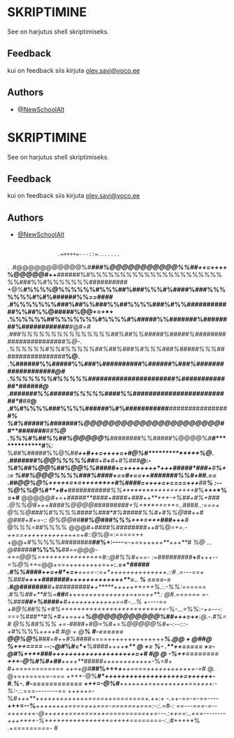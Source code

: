 
# SKRIPTIMINE

See on harjutus shell skriptimiseks.



## Feedback

kui on feedback siis kirjuta olev.savi@voco.ee


## Authors

- [@NewSchoolAlt](https://www.github.com/newSchoolAlt)


##

# SKRIPTIMINE

See on harjutus shell skriptimiseks.



## Feedback

kui on feedback siis kirjuta olev.savi@voco.ee


## Authors

- [@NewSchoolAlt](https://www.github.com/newSchoolAlt)


## 
                                                                                                                                                    
                    .=++++=---::=.......                               
 .  .#@@@@@@@@@@@%#************##****#%@@@@@@@@@@@%%##*****+*+=++++ 
 %@@@@@#++**######%#%%%%%%%%%%%%%%%%%%%%%%%%###%%#%%%%%%%########## 
+@%**#%%%%@%%%%%%#%%%##%###%%%#%####%###%%%%%%%#%#%######%%*==*#### 
.#%%%%%%%###%##%%###%%##%%%%###%#%%############%%##%%@#####%@@+=+*+ 
.%%%%%%##%%%%%%%#%%%%#%#####%%#######%########%############**#@#=*# 
.###%%%%%%%%%%%%%%%##%##%%#####%#####%################*#######*%@-. 
.%%%%%%#%%#%%%%%##%##%###%#%%%###%#####%%%###*#####*####*#####**%@. 
.%######%%#####%%###%##########%######%#*##%#########*#########*#@# 
.%%%%%%%#%%%%%######################%#######*######*#####********#@ 
.#######%%######%%%%%####%%###############*######*###***#*#**##***@ 
 .#%#%%%%###%%%%######%#%###########***#*############*##***#*******% 
 %#%#####%#######%@@@@@@@@@@@@@@@@@@@@@@##**###*####****#*#******%@ 
.%%%#%##%%##%@@@@@%***#*######*#%%#####%@@@@%#**#*************#**%: 
 %##%#####%%@%##*****+****+***#***++=++++=+*#@%#****************%@. 
 .#######%@@%%%%%#*#**#+**#*******+******#***+**#%*#***##********@:- 
 %#%##%@@%##%@@%%####*#+*=++*+++*+++*+++###**##*###**+***#*****%+:= 
 %##%@@@%%%%##*#%####****+==*#*+*==++*******#######%%#*******+##.== 
 .##@@%@%*+++++=+=++++****++#%####*=++++=+====+++*****##*******% :-- 
 %@%%@%#**+*#***+***##*#########%%********++++++++++*#%**+++*%=+#** 
 @@@@@#+=+*#####**####*+*####***+*###*******++**+++*-+%##+*#%+*#*## 
.@%%@#*+++####%@@@@***#####*####**+*%+*******++=++=*..###*#*..:===+ 
 @%%@**###%#%%*%%##*##%###*#%#**###*#%%#+#%%@##*+*+#  @#*##+*#+=-:: 
 @%@@***##********##%@###%%%**+++=+*++*###***+++***#* @%*%%=*##%%%% 
 @@@#+*####%########*++#%@=+*=.-++==+++++++++++*++=+#::@%@=:=====++ 
 +@@+#%%%%%########**##%+:----**=-+==+++*++**+*+*+**#* *%@      ... 
  @#####***#%%%%***#**#==*@@@-++=@@%*=+++++++++++++++#::@*#%%#*+==- 
 :=#########***+**#+++*--=%@%++*=@@+==++*+*++++++=++**:.=+****##### 
 .#%%###***#*****+*+=+*#*+=+**++==-:=+*++++++++++++++**.::# .=---==+ 
 *%##***#*******++++#######***+*******++++++*++++++**=.. %* *====-= 
 .#@######*#***#**+#########***+****+*****+++++++=++*%.:.-%%:*====== 
 .#*%%#*#*+**#%*=**##**#****+++*+++++++*+*++++=+==++**.: @*#.*====== 
 =-*%###****##+*%####**+******#**+++++++*+++*++==*#*-..*.*% +----== 
 *+#@%##***%%+#%**++++*+++++++++++++++++++++***=-*%-...=%%:-*+=---: 
 ===%###**#%+*#*++=+++**%@@@@@@@@@@@%##+++=++***:*@.-.#%=# @%%##%%% 
 +=-####*+#@=%#+=*%@@@@@%#+-:--:::-+*#%%%%*++++#.#@ + @**% #-====== 
 @@%@%**#*##=#++*#%####*====++++++++++++++*****%.@@ + @##@ %+++==== 
 --:-@#***%#=*+**%####++++*******************+** @ += %- .**++===== 
 +*=-@#****%++**###*+*++*++++*+++*++++++++++=+# #@ @ -%+**+======== 
 +++-@%#***%#+***##***++++**#####*++++++++++++*-%=#+ #+============ 
 *++=+@#***##%+++******+***++====++++++++++++-=*# @. @+=+======-=== 
 ++++-@%*****#*++++**+++*++++++++++++=+++++*+-*#.%-. #-============ 
 +*++=-@%*****#**+++*+***+++=+++++++++==++++:-%:-*.:.*===--------== 
 +++++=-%#*+++**+++++++++++++====++========+.++:+ -*.++-==-=-==---- 
 **+++=--%**++**++*++++====+++===-======+===:-::.=#-: *==---===-=-- 
 ++++++=-@***++*+*+++==+===+++==========++=---.:++==:..*+==-------- 
 +++++++-%***++++++++++++++++=++++========-:.:*#++++*% .+=========- #
                                                                                                                                                                                                                                      
                                                                                                                                                                     
